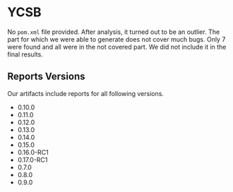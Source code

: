 # YCSB

No `pom.xml` file provided. After analysis, it turned out to be an outlier. The part for which we were able to generate does not cover much bugs. Only 7 were found and all were in the not covered part. We did not include it in the final results.

## Reports Versions

Our artifacts include reports for all following versions.

* 0.10.0
* 0.11.0
* 0.12.0
* 0.13.0
* 0.14.0
* 0.15.0
* 0.16.0-RC1
* 0.17.0-RC1
* 0.7.0
* 0.8.0
* 0.9.0
